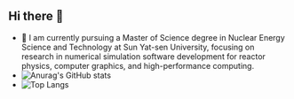 ## Hi there 👋
- 🔭 I am currently pursuing a Master of Science degree in Nuclear Energy Science and Technology at Sun Yat-sen University, focusing on research in numerical simulation software development for reactor physics, computer graphics, and high-performance computing.
- ![Anurag's GitHub stats](https://github-readme-stats.vercel.app/api?username=JIERSHAO)
- ![Top Langs](https://github-readme-stats.vercel.app/api/top-langs/?username=JIERSHAO)
<!--
**JIERSHAO/JIERSHAO** is a ✨ _special_ ✨ repository because its `README.md` (this file) appears on your GitHub profile.

Here are some ideas to get you started:

- 🔭 I’m currently working on ...
- 🌱 I’m currently learning ...
- 👯 I’m looking to collaborate on ...
- 🤔 I’m looking for help with ...
- 💬 Ask me about ...
- 📫 How to reach me: ...
- 😄 Pronouns: ...
- ⚡ Fun fact: ...
-->
